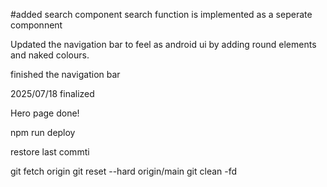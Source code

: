 #added search component
search function is implemented as a seperate componnent

Updated the navigation bar to feel as android ui by adding round elements and naked colours.

finished the navigation bar

2025/07/18 finalized

Hero page done!

npm run deploy

restore last commti

git fetch origin
git reset --hard origin/main
git clean -fd
